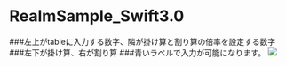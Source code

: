 # RealmSample_Swift3.0


###左上がtableに入力する数字、隣が掛け算と割り算の倍率を設定する数字
###左下が掛け算、右が割り算
###青いラベルで入力が可能になります。
![](https://github.com/daisukenagata/RealmSample_Swift3.0/blob/Multithread/realmTableview.gif?raw=true)
